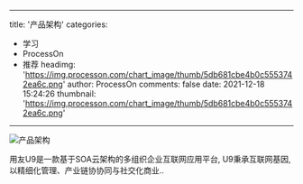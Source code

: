
---
title: '产品架构'
categories: 
 - 学习
 - ProcessOn
 - 推荐
headimg: 'https://img.processon.com/chart_image/thumb/5db681cbe4b0c5553742ea6c.png'
author: ProcessOn
comments: false
date: 2021-12-18 15:24:26
thumbnail: 'https://img.processon.com/chart_image/thumb/5db681cbe4b0c5553742ea6c.png'
---

<div>   
<img class="thumb" alt="产品架构" src="https://img.processon.com/chart_image/thumb/5db681cbe4b0c5553742ea6c.png" referrerpolicy="no-referrer">
<p>用友U9是一款基于SOA云架构的多组织企业互联网应用平台, U9秉承互联网基因, 以精细化管理、产业链协协同与社交化商业..</p>  
</div>
            